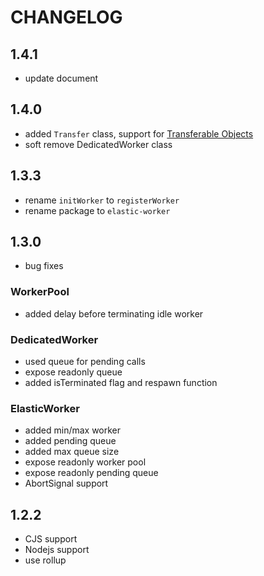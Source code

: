 # CHANGELOG

## 1.4.1

- update document

## 1.4.0

- added `Transfer` class, support for [Transferable Objects](https://developer.mozilla.org/en-US/docs/Web/API/Web_Workers_API/Transferable_objects)
- soft remove DedicatedWorker class

## 1.3.3

- rename `initWorker` to `registerWorker`
- rename package to `elastic-worker`

## 1.3.0

- bug fixes

### WorkerPool

- added delay before terminating idle worker

### DedicatedWorker

- used queue for pending calls
- expose readonly queue
- added isTerminated flag and respawn function

### ElasticWorker

- added min/max worker
- added pending queue
- added max queue size
- expose readonly worker pool
- expose readonly pending queue
- AbortSignal support

## 1.2.2

- CJS support
- Nodejs support
- use rollup
